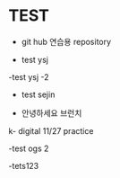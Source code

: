 # TEST

- git hub 연습용 repository

- test ysj

-test ysj -2


- test sejin

- 안녕하세요 브런치

k- digital 11/27 practice

-test ogs 2


-tets123
